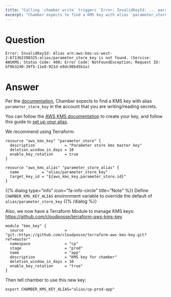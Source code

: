 ```yaml
---
title: "Calling `chamber write` triggers `Error: InvalidKeyId: ... parameter_store_key is not found.`"
excerpt: "Chamber expects to find a KMS key with alias `parameter_store_key`"
---
```


# Question

```
Error: InvalidKeyId: Alias arn:aws:kms:us-west-2:671362398325:alias/parameter_store_key is not found. (Service: AWSKMS; Status Code: 400; Error Code: NotFoundException; Request ID: bf9b3240-39f5-11e8-921d-e9dc98bd5b1a)
```

# Answer

Per the [documentation](https://github.com/segmentio/chamber/blob/master/README.md#setting-up-kms), Chamber expects to find a KMS key with alias `parameter_store_key` in the account that you are writing/reading secrets.

You can follow the [AWS KMS documentation](http://docs.aws.amazon.com/kms/latest/developerguide/create-keys.html) to create your key, and follow this guide to [set up your alias](http://docs.aws.amazon.com/kms/latest/developerguide/programming-aliases.html).

We recommend using Terraform:
```
resource "aws_kms_key" "parameter_store" {
  description             = "Parameter store kms master key"
  deletion_window_in_days = 10
  enable_key_rotation     = true
}

resource "aws_kms_alias" "parameter_store_alias" {
  name          = "alias/parameter_store_key"
  target_key_id = "${aws_kms_key.parameter_store.id}"
}
```

{{% dialog type="info" icon="fa-info-circle" title="Note" %}}
Define `CHAMBER_KMS_KEY_ALIAS` environment variable to override the default of `alias/parameter_store_key`
{{% /dialog %}}


Also, we now have a Terraform Module to manage KMS keys: <https://github.com/cloudposse/terraform-aws-kms-key>

```
module "kms_key" {
  source                  = "git::https://github.com/cloudposse/terraform-aws-kms-key.git?ref=master"
  namespace               = "cp"
  stage                   = "prod"
  name                    = "app"
  description             = "KMS key for chamber"
  deletion_window_in_days = 10
  enable_key_rotation     = "true"
}
```

Then tell chamber to use this new key:

```
export CHAMBER_KMS_KEY_ALIAS="alias/cp-prod-app"
```
